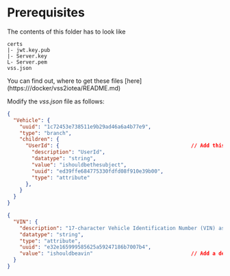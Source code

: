 <!---
  Copyright (c) 2021 Robert Bosch GmbH

  This Source Code Form is subject to the terms of the Mozilla Public
  License, v. 2.0. If a copy of the MPL was not distributed with this
  file, You can obtain one at https://mozilla.org/MPL/2.0/.

  SPDX-License-Identifier: MPL-2.0
-->

# Prerequisites

The contents of this folder has to look like

```code
certs
|- jwt.key.pub
|- Server.key
L- Server.pem
vss.json
```

You can find out, where to get these files [here](https://<GitHub IoTea Repo>/docker/vss2iotea/README.md)

Modify the _vss.json_ file as follows:

```json
{
  "Vehicle": {
    "uuid": "1c72453e738511e9b29ad46a6a4b77e9",
    "type": "branch",
    "children": {
      "UserId": {                                           // Add this UserId field
        "description": "UserId",
        "datatype": "string",
        "value": "ishouldbethesubject",
        "uuid": "ed39ffe684775330fdfd08f910e39b00",
        "type": "attribute"
      },
    }
  }
}

{
  "VIN": {
    "description": "17-character Vehicle Identification Number (VIN) as defined by ISO 3779",
    "datatype": "string",
    "type": "attribute",
    "uuid": "e32e165999585625a59247186b7007b4",
    "value": "ishouldbeavin"                                // Add a default value for the VIN
  }
}
```

